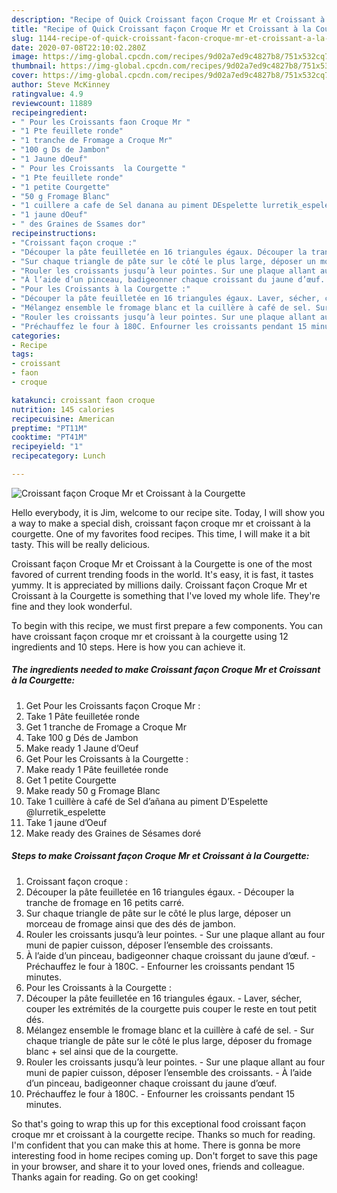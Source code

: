 ```yaml
---
description: "Recipe of Quick Croissant façon Croque Mr et Croissant à la Courgette"
title: "Recipe of Quick Croissant façon Croque Mr et Croissant à la Courgette"
slug: 1144-recipe-of-quick-croissant-facon-croque-mr-et-croissant-a-la-courgette
date: 2020-07-08T22:10:02.280Z
image: https://img-global.cpcdn.com/recipes/9d02a7ed9c4827b8/751x532cq70/croissant-facon-croque-mr-et-croissant-a-la-courgette-photo-principale-de-la-recette.jpg
thumbnail: https://img-global.cpcdn.com/recipes/9d02a7ed9c4827b8/751x532cq70/croissant-facon-croque-mr-et-croissant-a-la-courgette-photo-principale-de-la-recette.jpg
cover: https://img-global.cpcdn.com/recipes/9d02a7ed9c4827b8/751x532cq70/croissant-facon-croque-mr-et-croissant-a-la-courgette-photo-principale-de-la-recette.jpg
author: Steve McKinney
ratingvalue: 4.9
reviewcount: 11889
recipeingredient:
- " Pour les Croissants faon Croque Mr "
- "1 Pte feuillete ronde"
- "1 tranche de Fromage a Croque Mr"
- "100 g Ds de Jambon"
- "1 Jaune dOeuf"
- " Pour les Croissants  la Courgette "
- "1 Pte feuillete ronde"
- "1 petite Courgette"
- "50 g Fromage Blanc"
- "1 cuillere a cafe de Sel danana au piment DEspelette lurretik_espelette"
- "1 jaune dOeuf"
- " des Graines de Ssames dor"
recipeinstructions:
- "Croissant façon croque :"
- "Découper la pâte feuilletée en 16 triangules égaux. Découper la tranche de fromage en 16 petits carré."
- "Sur chaque triangle de pâte sur le côté le plus large, déposer un morceau de fromage ainsi que des dés de jambon."
- "Rouler les croissants jusqu’à leur pointes. Sur une plaque allant au four muni de papier cuisson, déposer l’ensemble des croissants."
- "À l’aide d’un pinceau, badigeonner chaque croissant du jaune d’œuf. Préchauffez le four à 180C. Enfourner les croissants pendant 15 minutes."
- "Pour les Croissants à la Courgette :"
- "Découper la pâte feuilletée en 16 triangules égaux. Laver, sécher, couper les extrémités de la courgette puis couper le reste en tout petit dés."
- "Mélangez ensemble le fromage blanc et la cuillère à café de sel. Sur chaque triangle de pâte sur le côté le plus large, déposer du fromage blanc + sel ainsi que de la courgette."
- "Rouler les croissants jusqu’à leur pointes. Sur une plaque allant au four muni de papier cuisson, déposer l’ensemble des croissants. À l’aide d’un pinceau, badigeonner chaque croissant du jaune d’œuf."
- "Préchauffez le four à 180C. Enfourner les croissants pendant 15 minutes."
categories:
- Recipe
tags:
- croissant
- faon
- croque

katakunci: croissant faon croque 
nutrition: 145 calories
recipecuisine: American
preptime: "PT11M"
cooktime: "PT41M"
recipeyield: "1"
recipecategory: Lunch

---
```



![Croissant façon Croque Mr et Croissant à la Courgette](https://img-global.cpcdn.com/recipes/9d02a7ed9c4827b8/751x532cq70/croissant-facon-croque-mr-et-croissant-a-la-courgette-photo-principale-de-la-recette.jpg)

Hello everybody, it is Jim, welcome to our recipe site. Today, I will show you a way to make a special dish, croissant façon croque mr et croissant à la courgette. One of my favorites food recipes. This time, I will make it a bit tasty. This will be really delicious.



Croissant façon Croque Mr et Croissant à la Courgette is one of the most favored of current trending foods in the world. It's easy, it is fast, it tastes yummy. It is appreciated by millions daily. Croissant façon Croque Mr et Croissant à la Courgette is something that I've loved my whole life. They're fine and they look wonderful.


To begin with this recipe, we must first prepare a few components. You can have croissant façon croque mr et croissant à la courgette using 12 ingredients and 10 steps. Here is how you can achieve it.

<!--inarticleads1-->

##### The ingredients needed to make Croissant façon Croque Mr et Croissant à la Courgette:

1. Get  Pour les Croissants façon Croque Mr :
1. Take 1 Pâte feuilletée ronde
1. Get 1 tranche de Fromage a Croque Mr
1. Take 100 g Dés de Jambon
1. Make ready 1 Jaune d’Oeuf
1. Get  Pour les Croissants à la Courgette :
1. Make ready 1 Pâte feuilletée ronde
1. Get 1 petite Courgette
1. Make ready 50 g Fromage Blanc
1. Take 1 cuillère à café de Sel d’añana au piment D’Espelette @lurretik_espelette
1. Take 1 jaune d’Oeuf
1. Make ready  des Graines de Sésames doré




<!--inarticleads2-->

##### Steps to make Croissant façon Croque Mr et Croissant à la Courgette:

1. Croissant façon croque :
1. Découper la pâte feuilletée en 16 triangules égaux. - Découper la tranche de fromage en 16 petits carré.
1. Sur chaque triangle de pâte sur le côté le plus large, déposer un morceau de fromage ainsi que des dés de jambon.
1. Rouler les croissants jusqu’à leur pointes. - Sur une plaque allant au four muni de papier cuisson, déposer l’ensemble des croissants.
1. À l’aide d’un pinceau, badigeonner chaque croissant du jaune d’œuf. - Préchauffez le four à 180C. - Enfourner les croissants pendant 15 minutes.
1. Pour les Croissants à la Courgette :
1. Découper la pâte feuilletée en 16 triangules égaux. - Laver, sécher, couper les extrémités de la courgette puis couper le reste en tout petit dés.
1. Mélangez ensemble le fromage blanc et la cuillère à café de sel. - Sur chaque triangle de pâte sur le côté le plus large, déposer du fromage blanc + sel ainsi que de la courgette.
1. Rouler les croissants jusqu’à leur pointes. - Sur une plaque allant au four muni de papier cuisson, déposer l’ensemble des croissants. - À l’aide d’un pinceau, badigeonner chaque croissant du jaune d’œuf.
1. Préchauffez le four à 180C. - Enfourner les croissants pendant 15 minutes.




So that's going to wrap this up for this exceptional food croissant façon croque mr et croissant à la courgette recipe. Thanks so much for reading. I'm confident that you can make this at home. There is gonna be more interesting food in home recipes coming up. Don't forget to save this page in your browser, and share it to your loved ones, friends and colleague. Thanks again for reading. Go on get cooking!
